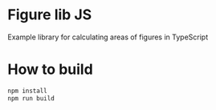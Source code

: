 # Figure lib JS

Example library for calculating areas of figures in TypeScript

# How to build

```bash
npm install
npm run build
```
